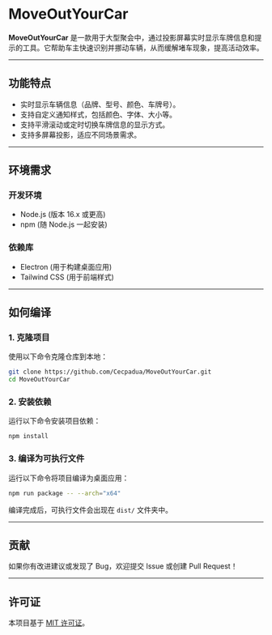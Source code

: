 # MoveOutYourCar  

**MoveOutYourCar** 是一款用于大型聚会中，通过投影屏幕实时显示车牌信息和提示的工具。它帮助车主快速识别并挪动车辆，从而缓解堵车现象，提高活动效率。

---

## 功能特点  
- 实时显示车辆信息（品牌、型号、颜色、车牌号）。  
- 支持自定义通知样式，包括颜色、字体、大小等。  
- 支持平滑滚动或定时切换车牌信息的显示方式。  
- 支持多屏幕投影，适应不同场景需求。  

---

## 环境需求  
### 开发环境  
- Node.js (版本 16.x 或更高)  
- npm (随 Node.js 一起安装)  

### 依赖库  
- Electron (用于构建桌面应用)  
- Tailwind CSS (用于前端样式)  

---

## 如何编译  

### 1. 克隆项目  
使用以下命令克隆仓库到本地：  
```bash  
git clone https://github.com/Cecpadua/MoveOutYourCar.git  
cd MoveOutYourCar  
```  

### 2. 安装依赖  
运行以下命令安装项目依赖：  
```bash  
npm install  
```  


### 3. 编译为可执行文件  
运行以下命令将项目编译为桌面应用：  
```bash  
npm run package -- --arch="x64"
```  
编译完成后，可执行文件会出现在 `dist/` 文件夹中。  

---

## 贡献  
如果你有改进建议或发现了 Bug，欢迎提交 Issue 或创建 Pull Request！  

---

## 许可证  
本项目基于 [MIT 许可证](LICENSE)。  